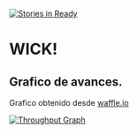 [![Stories in Ready](https://badge.waffle.io/Bufigol/YeepApp.png?label=ready&title=Ready)](https://waffle.io/Bufigol/YeepApp)
# WICK!

## Grafico de avances.
Grafico obtenido desde [waffle.io](https://waffle.io/)

[![Throughput Graph](https://graphs.waffle.io/Bufigol/YeepApp/throughput.svg)](https://waffle.io/Bufigol/YeepApp/metrics)
